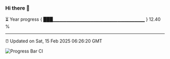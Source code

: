 ### Hi there 👋

⏳ Year progress { ███▁▁▁▁▁▁▁▁▁▁▁▁▁▁▁▁▁▁▁▁▁▁▁▁▁▁▁ } 12.40 %

---

⏰ Updated on Sat, 15 Feb 2025 06:26:20 GMT

![Progress Bar CI](https://github.com/liununu/liununu/workflows/Progress%20Bar%20CI/badge.svg)
